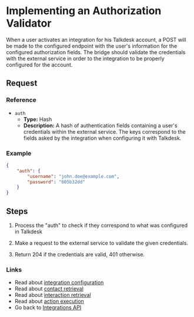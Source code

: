 # Implementing an Authorization Validator

When a user activates an integration for his Talkdesk account, a POST will be made to the configured endpoint with the user's
information for the configured authorization fields. The bridge should validate the credentials with the external service in order to the integration to be properly configured for the account.

## Request

### Reference

* `auth`
    * **Type:** Hash
    * **Description:** A hash of authentication fields containing a user's credentials within the external service. The keys correspond to the fields asked by the integration when configuring it with Talkdesk.

### Example

```json
{
    "auth": {
        "username": "john.doe@example.com",
        "password": "605b32dd"
    }
}
```

## Steps

1. Process the "auth" to check if they correspond to what was configured in Talkdesk

2. Make a request to the external service to validate the given credentials.

3. Return 204 if the credentials are valid, 401 otherwise.

### Links

* Read about [integration configuration](configuration.md)
* Read about [contact retrieval](contact-synchronization.md)
* Read about [interaction retrieval](interaction-updatemd.md)
* Read about [action execution](action-execution.md)
* Go back to [Integrations API](../integrations-api.md)
